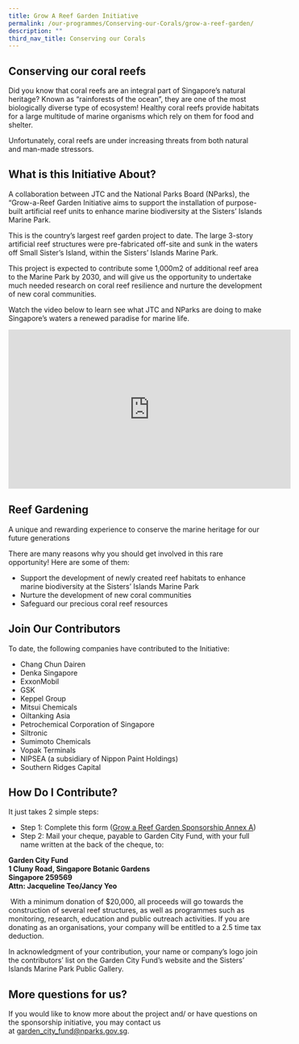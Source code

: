 ```yaml
---
title: Grow A Reef Garden Initiative
permalink: /our-programmes/Conserving-our-Corals/grow-a-reef-garden/
description: ""
third_nav_title: Conserving our Corals
---
```


Conserving our coral reefs
--------------------------

Did you know that coral reefs are an integral part of Singapore’s natural heritage? Known as “rainforests of the ocean”, they are one of the most biologically diverse type of ecosystem! Healthy coral reefs provide habitats for a large multitude of marine organisms which rely on them for food and shelter.

Unfortunately, coral reefs are under increasing threats from both natural and man-made stressors.

What is this Initiative About?
------------------------------

A collaboration between JTC and the National Parks Board (NParks), the “Grow-a-Reef Garden Initiative aims to support the installation of purpose-built artificial reef units to enhance marine biodiversity at the Sisters’ Islands Marine Park.

This is the country’s largest reef garden project to date. The large 3-story artificial reef structures were pre-fabricated off-site and sunk in the waters off Small Sister’s Island, within the Sisters’ Islands Marine Park.

This project is expected to contribute some 1,000m2 of additional reef area to the Marine Park by 2030, and will give us the opportunity to undertake much needed research on coral reef resilience and nurture the development of new coral communities.

Watch the video below to learn see what JTC and NParks are doing to make Singapore’s waters a renewed paradise for marine life.

<iframe width="560" height="315" src="https://www.youtube.com/embed/dlx_BdwdtbM" title="YouTube video player" frameborder="0" allow="accelerometer; autoplay; clipboard-write; encrypted-media; gyroscope; picture-in-picture; web-share" allowfullscreen></iframe>

Reef Gardening 
-------------------------------------------------------------------------------------------------------------
A unique and rewarding experience to conserve the marine heritage for our future generations

There are many reasons why you should get involved in this rare opportunity! Here are some of them:

*   Support the development of newly created reef habitats to enhance marine biodiversity at the Sisters’ Islands Marine Park
*   Nurture the development of new coral communities
*   Safeguard our precious coral reef resources

Join Our Contributors
---------------------

To date, the following companies have contributed to the Initiative:

*   Chang Chun Dairen
*   Denka Singapore
*   ExxonMobil
*   GSK
*   Keppel Group
*   Mitsui Chemicals
*   Oiltanking Asia
*   Petrochemical Corporation of Singapore
*   Siltronic
*   Sumimoto Chemicals
*   Vopak Terminals
*   NIPSEA (a subsidiary of Nippon Paint Holdings)
*   Southern Ridges Capital

How Do I Contribute?
--------------------

It just takes 2 simple steps:

*   Step 1: Complete this form ([Grow a Reef Garden Sponsorship Annex A](/files/Grow%20a%20Reef%20Garden%20Sponsorship%20Annex%20A.pdf))
*   Step 2: Mail your cheque, payable to Garden City Fund, with your full name written at the back of the cheque, to:

**Garden City Fund  
1 Cluny Road, Singapore Botanic Gardens  
Singapore 259569  
Attn: Jacqueline Teo/Jancy Yeo**

 With a minimum donation of $20,000, all proceeds will go towards the construction of several reef structures, as well as programmes such as monitoring, research, education and public outreach activities. If you are donating as an organisations, your company will be entitled to a 2.5 time tax deduction.

In acknowledgment of your contribution, your name or company’s logo join the contributors’ list on the Garden City Fund’s website and the Sisters’ Islands Marine Park Public Gallery.

More questions for us?
----------------------

If you would like to know more about the project and/ or have questions on the sponsorship initiative, you may contact us at [garden_city_fund@nparks.gov.sg](mailto:garden_city_fund@nparks.gov.sg?subject=Grow-A-Reef-Garden%20Initiative).